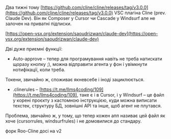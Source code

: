 <!--
date: 2025-02-02T23:23:04.541Z
-->

Два тижні тому  [https://github.com/cline/cline/releases/tag/v3.0.0](https://github.com/cline/cline/releases/tag/v3.0.0) VSC плагіна Cline (prev. Claude Dev). Він як Composer у Cursor чи Cascade у Windsurf але не залочен на приватні підписки. 

 [https://open-vsx.org/extension/saoudrizwan/claude-dev](https://open-vsx.org/extension/saoudrizwan/claude-dev)

Дві дуже приємні функції:

-   Auto-approve – тепер для програмування навіть не треба натискати щоразу кнопку ;), можна відправити агента у фон і увімкнути нотифікації, коли треба. 

Токени, звичайно ж, споживає якневсебе і іноді зациклюється.

-  .clinerules –  [https://t.me/llms4coding/109](https://t.me/llms4coding/109), таке є і в Cursor, і у Windsurf – це файл у корені проєкту з кастомною інструкцією, куди можна виписати техстек, структуру БД, зовнішні API та інше, щоб агент не плутався.

Проблема, звичайно ж, у тому, що тепер кожен апп називає цей файл як хоче (cursorrules, windsurfrules) і не домовилися до стандару.

форк Roo-Cline досі на v2
